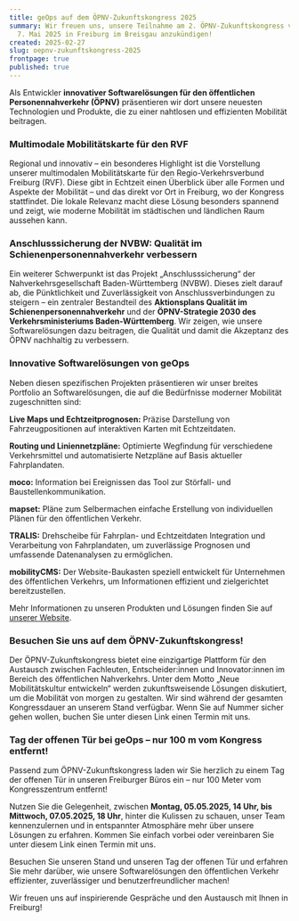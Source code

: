 ```yaml
---
title: geOps auf dem ÖPNV-Zukunftskongress 2025
summary: Wir freuen uns, unsere Teilnahme am 2. ÖPNV-Zukunftskongress vom 5. bis
  7. Mai 2025 in Freiburg im Breisgau anzukündigen!
created: 2025-02-27
slug: oepnv-zukunftskongress-2025
frontpage: true
published: true
---
```

Als Entwickler **innovativer Softwarelösungen für den öffentlichen Personennahverkehr (ÖPNV)** präsentieren wir dort unsere neuesten Technologien und Produkte, die zu einer nahtlosen und effizienten Mobilität beitragen.

### Multimodale Mobilitätskarte für den RVF

Regional und innovativ  – ein besonderes Highlight ist die Vorstellung unserer multimodalen Mobilitätskarte für den Regio-Verkehrsverbund Freiburg (RVF). Diese gibt in Echtzeit einen Überblick über alle Formen und Aspekte der Mobilität – und das direkt vor Ort in Freiburg, wo der Kongress stattfindet. Die lokale Relevanz macht diese Lösung besonders spannend und zeigt, wie moderne Mobilität im städtischen und ländlichen Raum aussehen kann.

### Anschlusssicherung der NVBW: Qualität im Schienenpersonennahverkehr verbessern

Ein weiterer Schwerpunkt ist das Projekt „Anschlusssicherung“ der Nahverkehrsgesellschaft Baden-Württemberg (NVBW). Dieses zielt darauf ab, die Pünktlichkeit und Zuverlässigkeit von Anschlussverbindungen zu steigern – ein zentraler Bestandteil des **Aktionsplans Qualität im Schienenpersonennahverkehr** und der **ÖPNV-Strategie 2030 des Verkehrsministeriums Baden-Württemberg**. Wir zeigen, wie unsere Softwarelösungen dazu beitragen, die Qualität und damit die Akzeptanz des ÖPNV nachhaltig zu verbessern.

### Innovative Softwarelösungen von geOps

Neben diesen spezifischen Projekten präsentieren wir unser breites Portfolio an Softwarelösungen, die auf die Bedürfnisse moderner Mobilität zugeschnitten sind:

**Live Maps und Echtzeitprognosen:** Präzise Darstellung von Fahrzeugpositionen auf interaktiven Karten mit Echtzeitdaten.

**Routing und Liniennetzpläne:** Optimierte Wegfindung für verschiedene Verkehrsmittel und automatisierte Netzpläne auf Basis aktueller Fahrplandaten.

**moco:** Information bei Ereignissen  das Tool zur Störfall- und Baustellenkommunikation.

**mapset:** Pläne zum Selbermachen  einfache Erstellung von individuellen Plänen für den öffentlichen Verkehr.

**TRALIS:** Drehscheibe für Fahrplan- und Echtzeitdaten  Integration und Verarbeitung von Fahrplandaten, um zuverlässige Prognosen und umfassende Datenanalysen zu ermöglichen.

**mobilityCMS:** Der Website-Baukasten speziell entwickelt für Unternehmen des öffentlichen Verkehrs, um Informationen effizient und zielgerichtet bereitzustellen.

Mehr Informationen zu unseren Produkten und Lösungen finden Sie auf [unserer Website](https://geops.com).

### Besuchen Sie uns auf dem ÖPNV-Zukunftskongress!

Der ÖPNV-Zukunftskongress bietet eine einzigartige Plattform für den Austausch zwischen Fachleuten, Entscheider:innen und Innovator:innen im Bereich des öffentlichen Nahverkehrs. Unter dem Motto „Neue Mobilitätskultur entwickeln“ werden zukunftsweisende Lösungen diskutiert, um die Mobilität von morgen zu gestalten. Wir sind während der gesamten Kongressdauer an unserem Stand verfügbar. Wenn Sie auf Nummer sicher gehen wollen, buchen Sie unter diesen Link einen Termin mit uns.

### Tag der offenen Tür bei geOps – nur 100 m vom Kongress entfernt!

Passend zum ÖPNV-Zukunftskongress laden wir Sie herzlich zu einem Tag der offenen Tür in unseren Freiburger Büros ein – nur 100 Meter vom Kongresszentrum entfernt!

Nutzen Sie die Gelegenheit, zwischen **Montag, 05.05.2025, 14 Uhr, bis Mittwoch, 07.05.2025, 18 Uhr**, hinter die Kulissen zu schauen, unser Team kennenzulernen und in entspannter Atmosphäre mehr über unsere Lösungen zu erfahren. Kommen Sie einfach vorbei oder vereinbaren Sie unter diesem Link einen Termin mit uns.

Besuchen Sie unseren Stand und unseren Tag der offenen Tür und erfahren Sie mehr darüber, wie unsere Softwarelösungen den öffentlichen Verkehr effizienter, zuverlässiger und benutzerfreundlicher machen!

Wir freuen uns auf inspirierende Gespräche und den Austausch mit Ihnen in Freiburg!